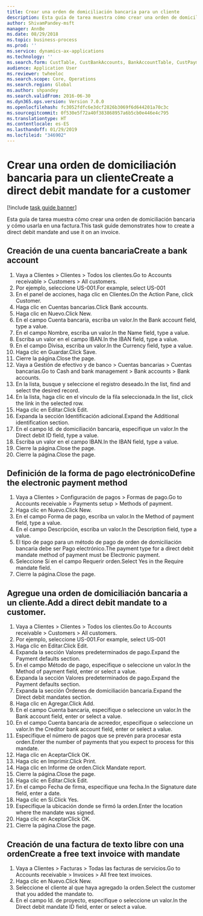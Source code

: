```yaml
---
title: Crear una orden de domiciliación bancaria para un cliente
description: Esta guía de tarea muestra cómo crear una orden de domiciliación bancaria y cómo usarla en una factura.
author: ShivamPandey-msft
manager: AnnBe
ms.date: 08/29/2018
ms.topic: business-process
ms.prod: ''
ms.service: dynamics-ax-applications
ms.technology: ''
ms.search.form: CustTable, CustBankAccounts, BankAccountTable, CustPaymMode, CustDirectDebitMandate, BankAccountTableLookUp, SrsReportViewerForm,  LogisticsAddressCityLookup, CustFreeInvoice, CustTableLookup
audience: Application User
ms.reviewer: twheeloc
ms.search.scope: Core, Operations
ms.search.region: Global
ms.author: shpandey
ms.search.validFrom: 2016-06-30
ms.dyn365.ops.version: Version 7.0.0
ms.openlocfilehash: fc3052fdfc6e3dcf2826b3069f6d644201a70c3c
ms.sourcegitcommit: 0f530e5f72a40f383868957a6b5cb0e446e4c795
ms.translationtype: HT
ms.contentlocale: es-ES
ms.lasthandoff: 01/29/2019
ms.locfileid: "346902"
---
```

# <a name="create-a-direct-debit-mandate-for-a-customer"></a><span data-ttu-id="15e5e-103">Crear una orden de domiciliación bancaria para un cliente</span><span class="sxs-lookup"><span data-stu-id="15e5e-103">Create a direct debit mandate for a customer</span></span>

[!include [task guide banner](../../includes/task-guide-banner.md)]

<span data-ttu-id="15e5e-104">Esta guía de tarea muestra cómo crear una orden de domiciliación bancaria y cómo usarla en una factura.</span><span class="sxs-lookup"><span data-stu-id="15e5e-104">This task guide demonstrates how to create a direct debit mandate and use it on an invoice.</span></span>


## <a name="create-a-bank-account"></a><span data-ttu-id="15e5e-105">Creación de una cuenta bancaria</span><span class="sxs-lookup"><span data-stu-id="15e5e-105">Create a bank account</span></span>
1. <span data-ttu-id="15e5e-106">Vaya a Clientes > Clientes > Todos los clientes.</span><span class="sxs-lookup"><span data-stu-id="15e5e-106">Go to Accounts receivable > Customers > All customers.</span></span>
2. <span data-ttu-id="15e5e-107">Por ejemplo, seleccione US-001.</span><span class="sxs-lookup"><span data-stu-id="15e5e-107">For example, select US-001</span></span>
3. <span data-ttu-id="15e5e-108">En el panel de acciones, haga clic en Clientes.</span><span class="sxs-lookup"><span data-stu-id="15e5e-108">On the Action Pane, click Customer.</span></span>
4. <span data-ttu-id="15e5e-109">Haga clic en Cuentas bancarias.</span><span class="sxs-lookup"><span data-stu-id="15e5e-109">Click Bank accounts.</span></span>
5. <span data-ttu-id="15e5e-110">Haga clic en Nuevo.</span><span class="sxs-lookup"><span data-stu-id="15e5e-110">Click New.</span></span>
6. <span data-ttu-id="15e5e-111">En el campo Cuenta bancaria, escriba un valor.</span><span class="sxs-lookup"><span data-stu-id="15e5e-111">In the Bank account field, type a value.</span></span>
7. <span data-ttu-id="15e5e-112">En el campo Nombre, escriba un valor.</span><span class="sxs-lookup"><span data-stu-id="15e5e-112">In the Name field, type a value.</span></span>
8. <span data-ttu-id="15e5e-113">Escriba un valor en el campo IBAN.</span><span class="sxs-lookup"><span data-stu-id="15e5e-113">In the IBAN field, type a value.</span></span>
9. <span data-ttu-id="15e5e-114">En el campo Divisa, escriba un valor.</span><span class="sxs-lookup"><span data-stu-id="15e5e-114">In the Currency field, type a value.</span></span>
10. <span data-ttu-id="15e5e-115">Haga clic en Guardar.</span><span class="sxs-lookup"><span data-stu-id="15e5e-115">Click Save.</span></span>
11. <span data-ttu-id="15e5e-116">Cierre la página.</span><span class="sxs-lookup"><span data-stu-id="15e5e-116">Close the page.</span></span>
12. <span data-ttu-id="15e5e-117">Vaya a Gestión de efectivo y de banco > Cuentas bancarias > Cuentas bancarias.</span><span class="sxs-lookup"><span data-stu-id="15e5e-117">Go to Cash and bank management > Bank accounts > Bank accounts.</span></span>
13. <span data-ttu-id="15e5e-118">En la lista, busque y seleccione el registro deseado.</span><span class="sxs-lookup"><span data-stu-id="15e5e-118">In the list, find and select the desired record.</span></span>
14. <span data-ttu-id="15e5e-119">En la lista, haga clic en el vínculo de la fila seleccionada.</span><span class="sxs-lookup"><span data-stu-id="15e5e-119">In the list, click the link in the selected row.</span></span>
15. <span data-ttu-id="15e5e-120">Haga clic en Editar.</span><span class="sxs-lookup"><span data-stu-id="15e5e-120">Click Edit.</span></span>
16. <span data-ttu-id="15e5e-121">Expanda la sección Identificación adicional.</span><span class="sxs-lookup"><span data-stu-id="15e5e-121">Expand the Additional identification section.</span></span>
17. <span data-ttu-id="15e5e-122">En el campo Id. de domiciliación bancaria, especifique un valor.</span><span class="sxs-lookup"><span data-stu-id="15e5e-122">In the Direct debit ID field, type a value.</span></span>
18. <span data-ttu-id="15e5e-123">Escriba un valor en el campo IBAN.</span><span class="sxs-lookup"><span data-stu-id="15e5e-123">In the IBAN field, type a value.</span></span>
19. <span data-ttu-id="15e5e-124">Cierre la página.</span><span class="sxs-lookup"><span data-stu-id="15e5e-124">Close the page.</span></span>
20. <span data-ttu-id="15e5e-125">Cierre la página.</span><span class="sxs-lookup"><span data-stu-id="15e5e-125">Close the page.</span></span>

## <a name="define-the-electronic-payment-method"></a><span data-ttu-id="15e5e-126">Definición de la forma de pago electrónico</span><span class="sxs-lookup"><span data-stu-id="15e5e-126">Define the electronic payment method</span></span>
1. <span data-ttu-id="15e5e-127">Vaya a Clientes > Configuración de pagos > Formas de pago.</span><span class="sxs-lookup"><span data-stu-id="15e5e-127">Go to Accounts receivable > Payments setup > Methods of payment.</span></span>
2. <span data-ttu-id="15e5e-128">Haga clic en Nuevo.</span><span class="sxs-lookup"><span data-stu-id="15e5e-128">Click New.</span></span>
3. <span data-ttu-id="15e5e-129">En el campo Forma de pago, escriba un valor.</span><span class="sxs-lookup"><span data-stu-id="15e5e-129">In the Method of payment field, type a value.</span></span>
4. <span data-ttu-id="15e5e-130">En el campo Descripción, escriba un valor.</span><span class="sxs-lookup"><span data-stu-id="15e5e-130">In the Description field, type a value.</span></span>
5. <span data-ttu-id="15e5e-131">El tipo de pago para un método de pago de orden de domiciliación bancaria debe ser Pago electrónico.</span><span class="sxs-lookup"><span data-stu-id="15e5e-131">The payment type for a direct debit mandate method of payment must be Electronic payment.</span></span>
6. <span data-ttu-id="15e5e-132">Seleccione Sí en el campo Requerir orden.</span><span class="sxs-lookup"><span data-stu-id="15e5e-132">Select Yes in the Require mandate field.</span></span>
7. <span data-ttu-id="15e5e-133">Cierre la página.</span><span class="sxs-lookup"><span data-stu-id="15e5e-133">Close the page.</span></span>

## <a name="add-a-direct-debit-mandate-to-a-customer"></a><span data-ttu-id="15e5e-134">Agregue una orden de domiciliación bancaria a un cliente.</span><span class="sxs-lookup"><span data-stu-id="15e5e-134">Add a direct debit mandate to a customer.</span></span>
1. <span data-ttu-id="15e5e-135">Vaya a Clientes > Clientes > Todos los clientes.</span><span class="sxs-lookup"><span data-stu-id="15e5e-135">Go to Accounts receivable > Customers > All customers.</span></span>
2. <span data-ttu-id="15e5e-136">Por ejemplo, seleccione US-001.</span><span class="sxs-lookup"><span data-stu-id="15e5e-136">For example, select US-001</span></span>
3. <span data-ttu-id="15e5e-137">Haga clic en Editar.</span><span class="sxs-lookup"><span data-stu-id="15e5e-137">Click Edit.</span></span>
4. <span data-ttu-id="15e5e-138">Expanda la sección Valores predeterminados de pago.</span><span class="sxs-lookup"><span data-stu-id="15e5e-138">Expand the Payment defaults section.</span></span>
5. <span data-ttu-id="15e5e-139">En el campo Método de pago, especifique o seleccione un valor.</span><span class="sxs-lookup"><span data-stu-id="15e5e-139">In the Method of payment field, enter or select a value.</span></span>
6. <span data-ttu-id="15e5e-140">Expanda la sección Valores predeterminados de pago.</span><span class="sxs-lookup"><span data-stu-id="15e5e-140">Expand the Payment defaults section.</span></span>
7. <span data-ttu-id="15e5e-141">Expanda la sección Órdenes de domiciliación bancaria.</span><span class="sxs-lookup"><span data-stu-id="15e5e-141">Expand the Direct debit mandates section.</span></span>
8. <span data-ttu-id="15e5e-142">Haga clic en Agregar.</span><span class="sxs-lookup"><span data-stu-id="15e5e-142">Click Add.</span></span>
9. <span data-ttu-id="15e5e-143">En el campo Cuenta bancaria, especifique o seleccione un valor.</span><span class="sxs-lookup"><span data-stu-id="15e5e-143">In the Bank account field, enter or select a value.</span></span>
10. <span data-ttu-id="15e5e-144">En el campo Cuenta bancaria de acreedor, especifique o seleccione un valor.</span><span class="sxs-lookup"><span data-stu-id="15e5e-144">In the Creditor bank account field, enter or select a value.</span></span>
11. <span data-ttu-id="15e5e-145">Especifique el número de pagos que se prevén para procesar esta orden.</span><span class="sxs-lookup"><span data-stu-id="15e5e-145">Enter the number of payments that you expect to process for this mandate.</span></span>
12. <span data-ttu-id="15e5e-146">Haga clic en Aceptar</span><span class="sxs-lookup"><span data-stu-id="15e5e-146">Click OK.</span></span>
13. <span data-ttu-id="15e5e-147">Haga clic en Imprimir.</span><span class="sxs-lookup"><span data-stu-id="15e5e-147">Click Print.</span></span>
14. <span data-ttu-id="15e5e-148">Haga clic en Informe de orden.</span><span class="sxs-lookup"><span data-stu-id="15e5e-148">Click Mandate report.</span></span>
15. <span data-ttu-id="15e5e-149">Cierre la página.</span><span class="sxs-lookup"><span data-stu-id="15e5e-149">Close the page.</span></span>
16. <span data-ttu-id="15e5e-150">Haga clic en Editar.</span><span class="sxs-lookup"><span data-stu-id="15e5e-150">Click Edit.</span></span>
17. <span data-ttu-id="15e5e-151">En el campo Fecha de firma, especifique una fecha.</span><span class="sxs-lookup"><span data-stu-id="15e5e-151">In the Signature date field, enter a date.</span></span>
18. <span data-ttu-id="15e5e-152">Haga clic en Sí.</span><span class="sxs-lookup"><span data-stu-id="15e5e-152">Click Yes.</span></span>
19. <span data-ttu-id="15e5e-153">Especifique la ubicación donde se firmó la orden.</span><span class="sxs-lookup"><span data-stu-id="15e5e-153">Enter the location where the mandate was signed.</span></span>
20. <span data-ttu-id="15e5e-154">Haga clic en Aceptar</span><span class="sxs-lookup"><span data-stu-id="15e5e-154">Click OK.</span></span>
21. <span data-ttu-id="15e5e-155">Cierre la página.</span><span class="sxs-lookup"><span data-stu-id="15e5e-155">Close the page.</span></span>

## <a name="create-a-free-text-invoice-with-mandate"></a><span data-ttu-id="15e5e-156">Creación de una factura de texto libre con una orden</span><span class="sxs-lookup"><span data-stu-id="15e5e-156">Create a free text invoice with mandate</span></span>
1. <span data-ttu-id="15e5e-157">Vaya a Clientes > Facturas > Todas las facturas de servicios.</span><span class="sxs-lookup"><span data-stu-id="15e5e-157">Go to Accounts receivable > Invoices > All free text invoices.</span></span>
2. <span data-ttu-id="15e5e-158">Haga clic en Nuevo.</span><span class="sxs-lookup"><span data-stu-id="15e5e-158">Click New.</span></span>
3. <span data-ttu-id="15e5e-159">Seleccione el cliente al que haya agregado la orden.</span><span class="sxs-lookup"><span data-stu-id="15e5e-159">Select the customer that you added the mandate to.</span></span>
4. <span data-ttu-id="15e5e-160">En el campo Id. de proyecto, especifique o seleccione un valor.</span><span class="sxs-lookup"><span data-stu-id="15e5e-160">In the Direct debit mandate ID field, enter or select a value.</span></span>

